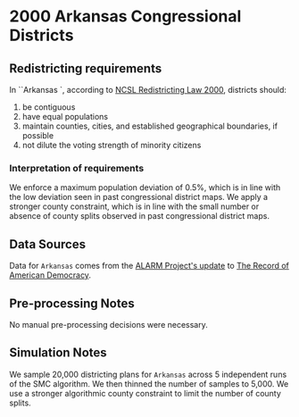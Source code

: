 # 2000 Arkansas Congressional Districts

## Redistricting requirements
In ``Arkansas `, according to [NCSL Redistricting Law 2000](https://web.archive.org/web/20041216185957/https://www.senate.mn/departments/scr/redist/red2000/Tab5appx.htm), districts should:

1. be contiguous
1. have equal populations
1. maintain counties, cities, and established geographical boundaries, if possible
1. not dilute the voting strength of minority citizens

### Interpretation of requirements
We enforce a maximum population deviation of 0.5%, which is in line with the low deviation seen in past congressional district maps.
We apply a stronger county constraint, which is in line with the small number or absence of county splits observed in past congressional district maps.

## Data Sources
Data for ``Arkansas`` comes from the [ALARM Project's update](https://dataverse.harvard.edu/dataset.xhtml?persistentId=doi:10.7910/DVN/ZV5KF3) to [The Record of American Democracy](https://road.hmdc.harvard.edu/).

## Pre-processing Notes
No manual pre-processing decisions were necessary.

## Simulation Notes
We sample 20,000 districting plans for ``Arkansas`` across 5 independent runs of the SMC algorithm.
We then thinned the number of samples to 5,000. 
We use a stronger algorithmic county constraint to limit the number of county splits.
